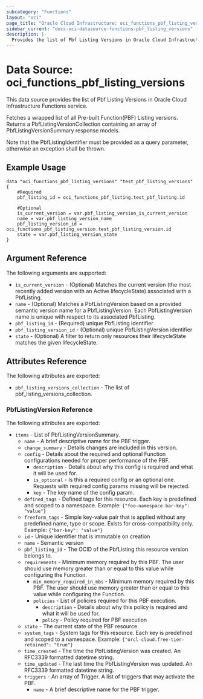 ```yaml
---
subcategory: "Functions"
layout: "oci"
page_title: "Oracle Cloud Infrastructure: oci_functions_pbf_listing_versions"
sidebar_current: "docs-oci-datasource-functions-pbf_listing_versions"
description: |-
  Provides the list of Pbf Listing Versions in Oracle Cloud Infrastructure Functions service
---
```


# Data Source: oci_functions_pbf_listing_versions
This data source provides the list of Pbf Listing Versions in Oracle Cloud Infrastructure Functions service.

Fetches a wrapped list of all Pre-built Function(PBF) Listing versions. Returns a PbfListingVersionCollection 
containing an array of PbfListingVersionSummary response models.

Note that the PbfListingIdentifier must be provided as a query parameter, otherwise an exception shall 
be thrown.


## Example Usage

```hcl
data "oci_functions_pbf_listing_versions" "test_pbf_listing_versions" {
	#Required
	pbf_listing_id = oci_functions_pbf_listing.test_pbf_listing.id

	#Optional
	is_current_version = var.pbf_listing_version_is_current_version
	name = var.pbf_listing_version_name
	pbf_listing_version_id = oci_functions_pbf_listing_version.test_pbf_listing_version.id
	state = var.pbf_listing_version_state
}
```

## Argument Reference

The following arguments are supported:

* `is_current_version` - (Optional) Matches the current version (the most recently added version with an Active  lifecycleState) associated with a PbfListing. 
* `name` - (Optional) Matches a PbfListingVersion based on a provided semantic version name for a PbfListingVersion.  Each PbfListingVersion name is unique with respect to its associated PbfListing. 
* `pbf_listing_id` - (Required) unique PbfListing identifier
* `pbf_listing_version_id` - (Optional) unique PbfListingVersion identifier
* `state` - (Optional) A filter to return only resources their lifecycleState matches the given lifecycleState.


## Attributes Reference

The following attributes are exported:

* `pbf_listing_versions_collection` - The list of pbf_listing_versions_collection.

### PbfListingVersion Reference

The following attributes are exported:

* `items` - List of PbfListingVersionSummary.
    * `name` - A brief descriptive name for the PBF trigger.
    * `change_summary` - Details changes are included in this version.
    * `config` - Details about the required and optional Function configurations needed for proper performance of the PBF. 
	    * `description` - Details about why this config is required and what it will be used for.
	    * `is_optional` - Is this a required config or an optional one. Requests with required config params missing will be rejected.
	    * `key` - The key name of the config param.
    * `defined_tags` - Defined tags for this resource. Each key is predefined and scoped to a namespace. Example: `{"foo-namespace.bar-key": "value"}` 
    * `freeform_tags` - Simple key-value pair that is applied without any predefined name, type or scope. Exists for cross-compatibility only. Example: `{"bar-key": "value"}` 
    * `id` - Unique identifier that is immutable on creation
    * `name` - Semantic version
    * `pbf_listing_id` - The OCID of the PbfListing this resource version belongs to.
    * `requirements` - Minimum memory required by this PBF. The user should use memory greater than or equal to this value  while configuring the Function. 
	    * `min_memory_required_in_mbs` - Minimum memory required by this PBF. The user should use memory greater than or equal to  this value while configuring the Function. 
	    * `policies` - List of policies required for this PBF execution.
		    * `description` - Details about why this policy is required and what it will be used for.
		    * `policy` - Policy required for PBF execution
    * `state` - The current state of the PBF resource.
    * `system_tags` - System tags for this resource. Each key is predefined and scoped to a namespace. Example: `{"orcl-cloud.free-tier-retained": "true"}` 
    * `time_created` - The time the PbfListingVersion was created. An RFC3339 formatted datetime string.
    * `time_updated` - The last time the PbfListingVersion was updated. An RFC3339 formatted datetime string.
    * `triggers` - An array of Trigger. A list of triggers that may activate the PBF.
	    * `name` - A brief descriptive name for the PBF trigger.


